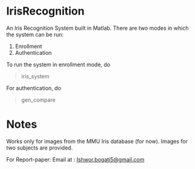 IrisRecognition
===============

An Iris Recognition System built in Matlab.
There are two modes in which the system can be run:
1. Enrollment
2. Authentication

To run the system in enrollment mode, do
> iris_system

For authentication, do
> gen_compare

Notes
=====
Works only for images from the MMU Iris database (for now). Images for two subjects are provided.

For Report-paper: 
Email at : Ishwor.bogati5@gmail.com
